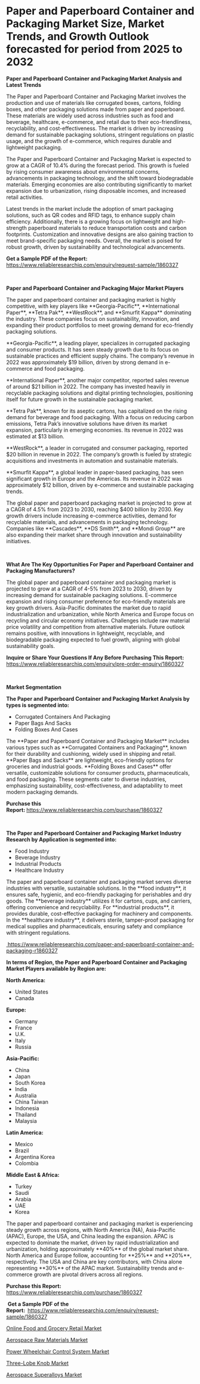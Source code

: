 <p><h1>Paper and Paperboard Container and Packaging Market Size, Market Trends, and Growth Outlook forecasted for period from 2025 to 2032</h1></p><p><strong>Paper and Paperboard Container and Packaging Market Analysis and Latest Trends</strong></p>
<p><p>The Paper and Paperboard Container and Packaging Market involves the production and use of materials like corrugated boxes, cartons, folding boxes, and other packaging solutions made from paper and paperboard. These materials are widely used across industries such as food and beverage, healthcare, e-commerce, and retail due to their eco-friendliness, recyclability, and cost-effectiveness. The market is driven by increasing demand for sustainable packaging solutions, stringent regulations on plastic usage, and the growth of e-commerce, which requires durable and lightweight packaging.</p><p>The Paper and Paperboard Container and Packaging Market is expected to grow at a CAGR of 10.4% during the forecast period. This growth is fueled by rising consumer awareness about environmental concerns, advancements in packaging technology, and the shift toward biodegradable materials. Emerging economies are also contributing significantly to market expansion due to urbanization, rising disposable incomes, and increased retail activities.</p><p>Latest trends in the market include the adoption of smart packaging solutions, such as QR codes and RFID tags, to enhance supply chain efficiency. Additionally, there is a growing focus on lightweight and high-strength paperboard materials to reduce transportation costs and carbon footprints. Customization and innovative designs are also gaining traction to meet brand-specific packaging needs. Overall, the market is poised for robust growth, driven by sustainability and technological advancements.</p></p>
<p><strong>Get a Sample PDF of the Report:&nbsp;</strong> <a href="https://www.reliableresearchiq.com/enquiry/request-sample/1860327?utm_campaign=1141&utm_medium=2&utm_source=Github&utm_content=ia&utm_term=24012025&utm_id=paper-and-paperboard-container-and-packaging">https://www.reliableresearchiq.com/enquiry/request-sample/1860327</a></p>
<p>&nbsp;</p>
<p><strong>Paper and Paperboard Container and Packaging Major Market Players</strong></p>
<p><p>The paper and paperboard container and packaging market is highly competitive, with key players like **Georgia-Pacific**, **International Paper**, **Tetra Pak**, **WestRock**, and **Smurfit Kappa** dominating the industry. These companies focus on sustainability, innovation, and expanding their product portfolios to meet growing demand for eco-friendly packaging solutions.</p><p>**Georgia-Pacific**, a leading player, specializes in corrugated packaging and consumer products. It has seen steady growth due to its focus on sustainable practices and efficient supply chains. The company’s revenue in 2022 was approximately $19 billion, driven by strong demand in e-commerce and food packaging.</p><p>**International Paper**, another major competitor, reported sales revenue of around $21 billion in 2022. The company has invested heavily in recyclable packaging solutions and digital printing technologies, positioning itself for future growth in the sustainable packaging market.</p><p>**Tetra Pak**, known for its aseptic cartons, has capitalized on the rising demand for beverage and food packaging. With a focus on reducing carbon emissions, Tetra Pak’s innovative solutions have driven its market expansion, particularly in emerging economies. Its revenue in 2022 was estimated at $13 billion.</p><p>**WestRock**, a leader in corrugated and consumer packaging, reported $20 billion in revenue in 2022. The company’s growth is fueled by strategic acquisitions and investments in automation and sustainable materials.</p><p>**Smurfit Kappa**, a global leader in paper-based packaging, has seen significant growth in Europe and the Americas. Its revenue in 2022 was approximately $12 billion, driven by e-commerce and sustainable packaging trends.</p><p>The global paper and paperboard packaging market is projected to grow at a CAGR of 4.5% from 2023 to 2030, reaching $400 billion by 2030. Key growth drivers include increasing e-commerce activities, demand for recyclable materials, and advancements in packaging technology. Companies like **Cascades**, **DS Smith**, and **Mondi Group** are also expanding their market share through innovation and sustainability initiatives.</p></p>
<p>&nbsp;</p>
<p><strong>What Are The Key Opportunities For Paper and Paperboard Container and Packaging Manufacturers?</strong></p>
<p><p>The global paper and paperboard container and packaging market is projected to grow at a CAGR of 4-5% from 2023 to 2030, driven by increasing demand for sustainable packaging solutions. E-commerce expansion and rising consumer preference for eco-friendly materials are key growth drivers. Asia-Pacific dominates the market due to rapid industrialization and urbanization, while North America and Europe focus on recycling and circular economy initiatives. Challenges include raw material price volatility and competition from alternative materials. Future outlook remains positive, with innovations in lightweight, recyclable, and biodegradable packaging expected to fuel growth, aligning with global sustainability goals.</p></p>
<p><strong>Inquire or Share Your Questions If Any Before Purchasing This Report:</strong> <a href="https://www.reliableresearchiq.com/enquiry/pre-order-enquiry/1860327?utm_campaign=1141&utm_medium=2&utm_source=Github&utm_content=ia&utm_term=24012025&utm_id=paper-and-paperboard-container-and-packaging">https://www.reliableresearchiq.com/enquiry/pre-order-enquiry/1860327</a></p>
<p>&nbsp;</p>
<p><strong>Market Segmentation</strong></p>
<p><strong>The Paper and Paperboard Container and Packaging Market Analysis by types is segmented into:</strong></p>
<p><ul><li>Corrugated Containers And Packaging</li><li>Paper Bags And Sacks</li><li>Folding Boxes And Cases</li></ul></p>
<p><p>The **Paper and Paperboard Container and Packaging Market** includes various types such as **Corrugated Containers and Packaging**, known for their durability and cushioning, widely used in shipping and retail. **Paper Bags and Sacks** are lightweight, eco-friendly options for groceries and industrial goods. **Folding Boxes and Cases** offer versatile, customizable solutions for consumer products, pharmaceuticals, and food packaging. These segments cater to diverse industries, emphasizing sustainability, cost-effectiveness, and adaptability to meet modern packaging demands.</p></p>
<p><strong>Purchase this Report:&nbsp;</strong><a href="https://www.reliableresearchiq.com/purchase/1860327?utm_campaign=1141&utm_medium=2&utm_source=Github&utm_content=ia&utm_term=24012025&utm_id=paper-and-paperboard-container-and-packaging">https://www.reliableresearchiq.com/purchase/1860327</a></p>
<p>&nbsp;</p>
<p><strong>The Paper and Paperboard Container and Packaging Market Industry Research by Application is segmented into:</strong></p>
<p><ul><li>Food Industry</li><li>Beverage Industry</li><li>Industrial Products</li><li>Healthcare Industry</li></ul></p>
<p><p>The paper and paperboard container and packaging market serves diverse industries with versatile, sustainable solutions. In the **food industry**, it ensures safe, hygienic, and eco-friendly packaging for perishables and dry goods. The **beverage industry** utilizes it for cartons, cups, and carriers, offering convenience and recyclability. For **industrial products**, it provides durable, cost-effective packaging for machinery and components. In the **healthcare industry**, it delivers sterile, tamper-proof packaging for medical supplies and pharmaceuticals, ensuring safety and compliance with stringent regulations.</p></p>
<p><a href="https://www.reliableresearchiq.com/paper-and-paperboard-container-and-packaging-r1860327?utm_campaign=1141&utm_medium=2&utm_source=Github&utm_content=ia&utm_term=24012025&utm_id=paper-and-paperboard-container-and-packaging">&nbsp;https://www.reliableresearchiq.com/paper-and-paperboard-container-and-packaging-r1860327</a></p>
<p><strong>In terms of Region, the Paper and Paperboard Container and Packaging Market Players available by Region are:</strong></p>
<p>
    <p> <strong> North America: </strong>
        <ul>
            <li>United States</li>
            <li>Canada</li>
        </ul>
        </p> 
    <p> <strong> Europe: </strong>
        <ul>
            <li>Germany</li>
            <li>France</li>
            <li>U.K.</li>
            <li>Italy</li>
            <li>Russia</li>
        </ul>
        </p> 
    <p> <strong> Asia-Pacific: </strong>
        <ul>
            <li>China</li>
            <li>Japan</li>
            <li>South Korea</li>
            <li>India</li>
            <li>Australia</li>
            <li>China Taiwan</li>
            <li>Indonesia</li>
            <li>Thailand</li>
            <li>Malaysia</li>
        </ul>
        </p> 
    <p> <strong> Latin America: </strong>
        <ul>
            <li>Mexico</li>
            <li>Brazil</li>
            <li>Argentina Korea</li>
            <li>Colombia</li>
        </ul>
        </p> 
    <p> <strong> Middle East & Africa: </strong>
        <ul>
            <li>Turkey</li>
            <li>Saudi</li>
            <li>Arabia</li>
            <li>UAE</li>
            <li>Korea</li>
        </ul>
    </p>
    </p>
<p><p>The paper and paperboard container and packaging market is experiencing steady growth across regions, with North America (NA), Asia-Pacific (APAC), Europe, the USA, and China leading the expansion. APAC is expected to dominate the market, driven by rapid industrialization and urbanization, holding approximately **40%** of the global market share. North America and Europe follow, accounting for **25%** and **20%**, respectively. The USA and China are key contributors, with China alone representing **30%** of the APAC market. Sustainability trends and e-commerce growth are pivotal drivers across all regions.</p></p>
<p><strong>Purchase this Report: </strong><a href="https://www.reliableresearchiq.com/purchase/1860327?utm_campaign=1141&utm_medium=2&utm_source=Github&utm_content=ia&utm_term=24012025&utm_id=paper-and-paperboard-container-and-packaging">https://www.reliableresearchiq.com/purchase/1860327</a></p>
<p>&nbsp;<strong>Get a Sample PDF of the Report:&nbsp;&nbsp;</strong><a href="https://www.reliableresearchiq.com/enquiry/request-sample/1860327?utm_campaign=1141&utm_medium=2&utm_source=Github&utm_content=ia&utm_term=24012025&utm_id=paper-and-paperboard-container-and-packaging">https://www.reliableresearchiq.com/enquiry/request-sample/1860327</a></p>
<p><strong></strong></p>
<p><p><a href="https://www.linkedin.com/pulse/key-insights-forecast-online-food-grocery-retail-market-2025-2032-ugiuc?utm_campaign=1141&utm_medium=2&utm_source=Github&utm_content=ia&utm_term=24012025&utm_id=paper-and-paperboard-container-and-packaging">Online Food and Grocery Retail Market</a></p><p><a href="https://github.com/boisetwa16/Market-Research-Report-List-1/blob/main/aerospace-raw-materials-market.md?utm_campaign=1141&utm_medium=2&utm_source=Github&utm_content=ia&utm_term=24012025&utm_id=paper-and-paperboard-container-and-packaging">Aerospace Raw Materials Market</a></p><p><a href="https://www.linkedin.com/pulse/market-dynamics-power-wheelchair-control-system-71-growth-bnhdf?utm_campaign=1141&utm_medium=2&utm_source=Github&utm_content=ia&utm_term=24012025&utm_id=paper-and-paperboard-container-and-packaging">Power Wheelchair Control System Market</a></p><p><a href="https://www.linkedin.com/pulse/regional-development-deployment-revenue-growth-three-lobe-onj0c?utm_campaign=1141&utm_medium=2&utm_source=Github&utm_content=ia&utm_term=24012025&utm_id=paper-and-paperboard-container-and-packaging">Three-Lobe Knob Market</a></p><p><a href="https://github.com/zupankocka/Market-Research-Report-List-1/blob/main/aerospace-superalloys-market.md?utm_campaign=1141&utm_medium=2&utm_source=Github&utm_content=ia&utm_term=24012025&utm_id=paper-and-paperboard-container-and-packaging">Aerospace Superalloys Market</a></p></p>
